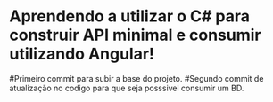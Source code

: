 # Aprendendo a utilizar o C# para construir API minimal e consumir utilizando Angular! 
#Primeiro commit para subir a base do projeto.
#Segundo commit de atualização no codigo para que seja posssivel consumir um BD.
